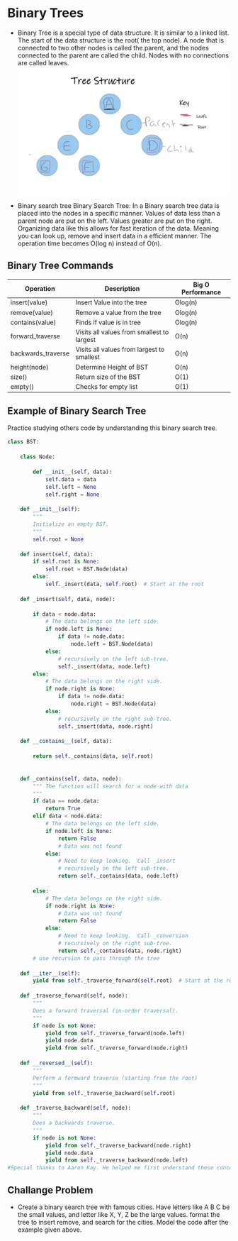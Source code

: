 # Binary Trees
- Binary Tree is a special type of data structure. It is similar to a linked list. The start of the data structure  is the root( the top node). A node that is connected to two other nodes is called the parent, and the nodes connected to the parent are called the child. Nodes with no connections are called leaves. 
![Tree example](tree_structure.jpg) 

- Binary search tree Binary Search Tree: 
In a Binary search tree data is placed into the nodes in a specific manner.  Values of data less than a parent node are put on the left. Values greater are put on the right. Organizing data like this allows for fast iteration of the data.  Meaning you can look up, remove and insert data in a efficient manner. The operation time becomes O(log n) instead of O(n).

## Binary Tree Commands

| Operation               | Description                                | Big O Performance |
| ------------------------| -------------------------------------------| ----------------- |
| insert(value)           | Insert Value into the tree                 | Olog(n)           |
| remove(value)           | Remove a value from the tree               | Olog(n)           |
|contains(value)          | Finds if value is in tree                  | Olog(n)           |
|forward_traverse         | Visits all values from smallest to largest | O(n)              |
|backwards_traverse       | Visits all values from largest to smallest | O(n)              |
|height(node)             | Determine Height of BST                    | O(n)              |
|size()                   | Return size of the BST                     | O(1)              |
|empty()                  | Checks for empty list                      | O(1)              |
## Example of Binary Search Tree
Practice studying others code by understanding this binary search tree. 
```python
class BST:

    class Node:

        def __init__(self, data):
            self.data = data
            self.left = None
            self.right = None

    def __init__(self):
        """
        Initialize an empty BST.
        """
        self.root = None

    def insert(self, data):
        if self.root is None:
            self.root = BST.Node(data)
        else:
            self._insert(data, self.root)  # Start at the root

    def _insert(self, data, node):

        if data < node.data:
            # The data belongs on the left side.
            if node.left is None:
                if data != node.data:
                    node.left = BST.Node(data)
            else:
                # recursively on the left sub-tree.
                self._insert(data, node.left)
        else:
            # The data belongs on the right side.
            if node.right is None:
                if data != node.data:
                    node.right = BST.Node(data)
            else:
                # recursively on the right sub-tree.
                self._insert(data, node.right)
    
    def __contains__(self, data):

        return self._contains(data, self.root)


    def _contains(self, data, node):
        """ The function will search for a node with data
        """
        if data == node.data:
            return True
        elif data < node.data:
            # The data belongs on the left side.
            if node.left is None:
                return False
                # Data was not found
            else:
                # Need to keep looking.  Call _insert
                # recursively on the left sub-tree.
                return self._contains(data, node.left)

        else:
            # The data belongs on the right side.
            if node.right is None:
                # Data was not found
                return False
            else:
                # Need to keep looking.  Call _conversion
                # recursively on the right sub-tree.
                return self._contains(data, node.right)
        # use recursion to pass through the tree

    def __iter__(self):
        yield from self._traverse_forward(self.root)  # Start at the root
        
    def _traverse_forward(self, node):
        """
        Does a forward traversal (in-order traversal).
        """
        if node is not None:
            yield from self._traverse_forward(node.left)
            yield node.data
            yield from self._traverse_forward(node.right)
        
    def __reversed__(self):
        """
        Perform a formward traverse (starting from the root) 
        """        
        yield from self._traverse_backward(self.root) 

    def _traverse_backward(self, node):
        """
        Does a backwards traverse.     
        """
        if node is not None:
            yield from self._traverse_backward(node.right)
            yield node.data
            yield from self._traverse_backward(node.left)      
#Special thanks to Aaron Kay. He helped me first understand these concepts. Some portions of this code are modeled after examples he gave to teach these concepts. 
````



## Challange Problem 
- Create a binary search tree with famous cities. Have letters like A B C be the small values, and letter like X, Y, Z be the large values. format the tree to insert remove, and search for the cities. Model the code after the example given above. 
